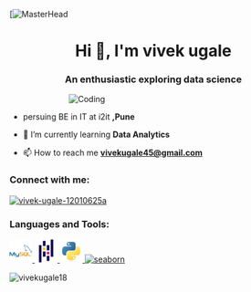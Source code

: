 [![MasterHead](https://encrypted-tbn0.gstatic.com/images?q=tbn:ANd9GcQNG0TpH0wk8gE4dfz6AGy7AVsA2Sq-NGKL6EEj70UWYqJkRyO9iqdi_q0wGOyKo-ccKaU&usqp=CAU)
<h1 align="center">Hi 👋, I'm vivek ugale</h1>
<h3 align="center">An enthusiastic exploring data science</h3>
<img align="right" alt="Coding" width="400" src="https://encrypted-tbn0.gstatic.com/images?q=tbn:ANd9GcTQtBPQr3QtF9oShmIQzqvbOMguqQnPzBNIsg&usqp=CAU">


<p align="left"> <a href="https://twitter.com/" target="blank"><img src="https://img.shields.io/twitter/follow/?logo=twitter&style=for-the-badge" alt="" /></a> </p>

- persuing BE in IT at i2it **,Pune**

- 🌱 I’m currently learning **Data Analytics**

- 📫 How to reach me **vivekugale45@gmail.com**

<h3 align="left">Connect with me:</h3>
<p align="left">
<a href="https://linkedin.com/in/vivek-ugale-12010625a" target="blank"><img align="center" src="https://raw.githubusercontent.com/rahuldkjain/github-profile-readme-generator/master/src/images/icons/Social/linked-in-alt.svg" alt="vivek-ugale-12010625a" height="30" width="40" /></a>
</p>

<h3 align="left">Languages and Tools:</h3>
<p align="left"> <a href="https://www.mysql.com/" target="_blank" rel="noreferrer"> <img src="https://raw.githubusercontent.com/devicons/devicon/master/icons/mysql/mysql-original-wordmark.svg" alt="mysql" width="40" height="40"/> </a> <a href="https://pandas.pydata.org/" target="_blank" rel="noreferrer"> <img src="https://raw.githubusercontent.com/devicons/devicon/2ae2a900d2f041da66e950e4d48052658d850630/icons/pandas/pandas-original.svg" alt="pandas" width="40" height="40"/> </a> <a href="https://www.python.org" target="_blank" rel="noreferrer"> <img src="https://raw.githubusercontent.com/devicons/devicon/master/icons/python/python-original.svg" alt="python" width="40" height="40"/> </a> <a href="https://seaborn.pydata.org/" target="_blank" rel="noreferrer"> <img src="https://seaborn.pydata.org/_images/logo-mark-lightbg.svg" alt="seaborn" width="40" height="40"/> </a> </p>

<p><img align="center" src="https://github-readme-stats.vercel.app/api/top-langs?username=vivekugale18&show_icons=true&locale=en&layout=compact" alt="vivekugale18" /></p>
